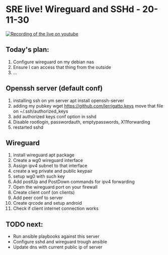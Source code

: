 # SRE live! Wireguard and SSHd - 20-11-30

[![Recording of the live on youtube](https://img.youtube.com/vi/Sq5tlve--ck/0.jpg)](https://www.youtube.com/watch?v=Sq5tlve--ck)


## Today's plan:

1) Configure wireguard on my debian nas
2) Ensure I can access that thing from the outside
3) ...

## Openssh server (default conf)
1) installing ssh on ym server
  apt install openssh-server
2) adding my pubkey
  wget https://github.com/lerrigatto.keys
  move that file on ~/.ssh/authorized_keys
3) add authorized keys conf option in sshd
4) Disable rootlogin, passwordauth, emptypasswords, X11forwarding
4) restarted sshd

## Wireguard
1) install wireguard apt package
2) Create a wg0 wireguard interface
3) Assign ipv4 subnet to that interface
4) create a wg private and public keypair
5) setup wg0 with such key
6) Add postUp and PostDown commands for ipv4 forwarding
7) Open the wireguard port on your firewall
6) Create client conf (on clients)
7) Add peer conf to server
8) Create qrcode and setup android
9) Check if client internet connection works


## TODO next:
- Run ansible playbooks against this server
- Configure sshd and wireguard trough ansible
- Update dns with current public ip of server
